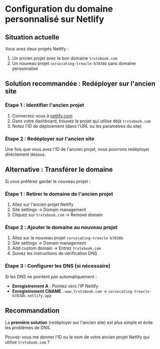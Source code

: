 # Configuration du domaine personnalisé sur Netlify

## Situation actuelle
Vous avez deux projets Netlify :
1. Un ancien projet avec le bon domaine `trxtxbook.com`
2. Un nouveau projet `coruscating-treacle-b7838b` sans domaine personnalisé

## Solution recommandée : Redéployer sur l'ancien site

### Étape 1 : Identifier l'ancien projet
1. Connectez-vous à [netlify.com](https://netlify.com)
2. Dans votre dashboard, trouvez le projet qui utilise déjà `trxtxbook.com`
3. Notez l'ID de déploiement (dans l'URL ou les paramètres du site)

### Étape 2 : Redéployer sur l'ancien site
Une fois que vous avez l'ID de l'ancien projet, nous pourrons redéployer directement dessus.

## Alternative : Transférer le domaine

Si vous préférez garder le nouveau projet :

### Étape 1 : Retirer le domaine de l'ancien projet
1. Allez sur l'ancien projet Netlify
2. Site settings → Domain management
3. Cliquez sur `trxtxbook.com` → Remove domain

### Étape 2 : Ajouter le domaine au nouveau projet
1. Allez sur le nouveau projet `coruscating-treacle-b7838b`
2. Site settings → Domain management
3. Add custom domain → Entrez `trxtxbook.com`
4. Suivez les instructions de vérification DNS

### Étape 3 : Configurer les DNS (si nécessaire)
Si les DNS ne pointent pas automatiquement :
- **Enregistrement A** : Pointez vers l'IP Netlify
- **Enregistrement CNAME** : `www.trxtxbook.com` → `coruscating-treacle-b7838b.netlify.app`

## Recommandation
La **première solution** (redéployer sur l'ancien site) est plus simple et évite les problèmes de DNS.

Pouvez-vous me donner l'ID ou le nom de votre ancien projet Netlify qui utilise `trxtxbook.com` ?